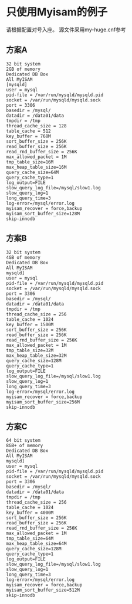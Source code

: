 只使用Myisam的例子
===================================

请根据配置对号入座。
源文件采用my-huge.cnf参考

方案A
---------

    32 bit system
    2GB of memory
    Dedicated DB Box
    All MyISAM
    [mysqld]
    user = mysql
    pid-file = /var/run/mysqld/mysqld.pid
    socket = /var/run/mysqld/mysqld.sock
    port = 3306
    basedir = /mysql/
    datadir = /data01/data
    tmpdir = /tmp
    thread_cache_size = 128
    table_cache = 512
    key_buffer = 768M
    sort_buffer_size = 256K
    read_buffer_size = 256K
    read_rnd_buffer_size = 256K
    max_allowed_packet = 1M
    tmp_table_size=16M
    max_heap_table_size=16M
    query_cache_size=64M
    query_cache_type=1
    log_output=FILE
    slow_query_log_file=/mysql/slow1.log
    slow_query_log=1
    long_query_time=3
    log-error=/mysql/error.log
    myisam_recover = force,backup
    myisam_sort_buffer_size=128M
    skip-innodb 


方案B
---------
    
    32 bit system
    4GB of memory
    Dedicated DB Box
    All MyISAM
    mysqld]
    user = mysql
    pid-file = /var/run/mysqld/mysqld.pid
    socket = /var/run/mysqld/mysqld.sock
    port = 3306
    basedir = /mysql/
    datadir = /data01/data
    tmpdir = /tmp
    thread_cache_size = 256
    table_cache = 1024
    key_buffer = 1500M
    sort_buffer_size = 256K
    read_buffer_size = 256K
    read_rnd_buffer_size = 256K
    max_allowed_packet = 1M
    tmp_table_size=32M
    max_heap_table_size=32M
    query_cache_size=128M
    query_cache_type=1
    log_output=FILE
    slow_query_log_file=/mysql/slow1.log
    slow_query_log=1
    long_query_time=3
    log-error=/mysql/error.log
    myisam_recover = force,backup
    myisam_sort_buffer_size=256M
    skip-innodb 
	 
    

方案C
---------


    64 bit system
    8GB+ of memory
    Dedicated DB Box
    All MyISAM
    mysqld]
    user = mysql
    pid-file = /var/run/mysqld/mysqld.pid
    socket = /var/run/mysqld/mysqld.sock
    port = 3306
    basedir = /mysql/
    datadir = /data01/data
    tmpdir = /tmp
    thread_cache_size = 256
    table_cache = 1024
    key_buffer = 4000M
    sort_buffer_size = 256K
    read_buffer_size = 256K
    read_rnd_buffer_size = 256K
    max_allowed_packet = 1M
    tmp_table_size=64M
    max_heap_table_size=64M
    query_cache_size=128M
    query_cache_type=1
    log_output=FILE
    slow_query_log_file=/mysql/slow1.log
    slow_query_log=1
    long_query_time=3
    log-error=/mysql/error.log
    myisam_recover = force,backup
    myisam_sort_buffer_size=512M
    skip-innodb
